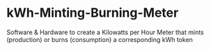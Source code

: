 # kWh-Minting-Burning-Meter
Software &amp; Hardware to create a Kilowatts per Hour Meter that mints (production) or burns (consumption) a corresponding kWh token
